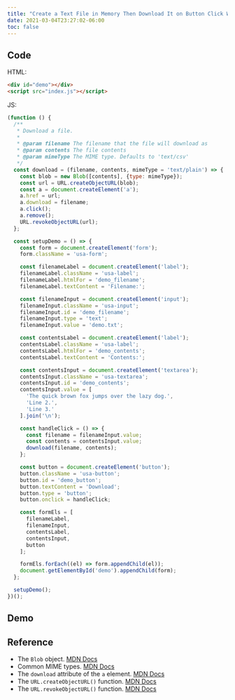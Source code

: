 ```yaml
---
title: "Create a Text File in Memory Then Download It on Button Click With Vanilla JS"
date: 2021-03-04T23:27:02-06:00
toc: false
---
```


## Code

HTML:

```html
<div id="demo"></div>
<script src="index.js"></script>
```

JS:

```js
(function () {
  /**
   * Download a file.
   *
   * @param filename The filename that the file will download as
   * @param contents The file contents
   * @param mimeType The MIME type. Defaults to 'text/csv'
   */
  const download = (filename, contents, mimeType = 'text/plain') => {
    const blob = new Blob([contents], {type: mimeType});
    const url = URL.createObjectURL(blob);
    const a = document.createElement('a');
    a.href = url;
    a.download = filename;
    a.click();
    a.remove();
    URL.revokeObjectURL(url);
  };

  const setupDemo = () => {
    const form = document.createElement('form');
    form.className = 'usa-form';

    const filenameLabel = document.createElement('label');
    filenameLabel.className = 'usa-label';
    filenameLabel.htmlFor = 'demo_filename';
    filenameLabel.textContent = 'Filename:';

    const filenameInput = document.createElement('input');
    filenameInput.className = 'usa-input';
    filenameInput.id = 'demo_filename';
    filenameInput.type = 'text';
    filenameInput.value = 'demo.txt';

    const contentsLabel = document.createElement('label');
    contentsLabel.className = 'usa-label';
    contentsLabel.htmlFor = 'demo_contents';
    contentsLabel.textContent = 'Contents:';

    const contentsInput = document.createElement('textarea');
    contentsInput.className = 'usa-textarea';
    contentsInput.id = 'demo_contents';
    contentsInput.value = [
      'The quick brown fox jumps over the lazy dog.',
      'Line 2.',
      'Line 3.'
    ].join('\n');

    const handleClick = () => {
      const filename = filenameInput.value;
      const contents = contentsInput.value;
      download(filename, contents);
    };

    const button = document.createElement('button');
    button.className = 'usa-button';
    button.id = 'demo_button';
    button.textContent = 'Download';
    button.type = 'button';
    button.onclick = handleClick;

    const formEls = [
      filenameLabel,
      filenameInput,
      contentsLabel,
      contentsInput,
      button
    ];

    formEls.forEach((el) => form.appendChild(el));
    document.getElementById('demo').appendChild(form);
  };

  setupDemo();
})();
```

## Demo

<div id="demo"></div>
<script src="index.js"></script>

## Reference

- The `Blob` object. [MDN Docs](https://developer.mozilla.org/en-US/docs/Web/API/Blob)
- Common MIME types. [MDN Docs](https://developer.mozilla.org/en-US/docs/Web/HTTP/Basics_of_HTTP/MIME_types/Common_types)
- The `download` attribute of the `a` element. [MDN Docs](https://developer.mozilla.org/en-US/docs/Web/HTML/Element/a#attributes)
- The `URL.createObjectURL()` function. [MDN Docs](https://developer.mozilla.org/en-US/docs/Web/API/URL/createObjectURL)
- The `URL.revokeObjectURL()` function. [MDN Docs](https://developer.mozilla.org/en-US/docs/Web/API/URL/revokeObjectURL)
